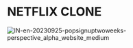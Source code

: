 # NETFLIX CLONE
![IN-en-20230925-popsignuptwoweeks-perspective_alpha_website_medium](https://github.com/Mani1881/coders-cave-project1/assets/97738136/abe925d3-81a3-4212-80d8-878ea18aa250)
